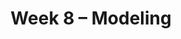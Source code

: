 ---
    title: Week 8 – Modeling
    weekNumber: 8
    days:
      - date: 2021-5-16
        events:
          "**LEC 21**{: .label .label-lecture } Feature Engineering":
            "[Ch. 10.2](https://notes.dsc80.com/content/10/model-building.html)"
                
          "**Lab 7**{: .label .label-lab } **[Regular Expressions (due 5/16)](https://github.com/dsc-courses/dsc80-2022-sp/blob/main/labs/07-regex/lab.ipynb)**":
      - date: 2021-5-18
        events:
          "**LEC 22**{: .label .label-lecture } Pipelines":
            "[Ch. 11.1-11.2](https://notes.dsc80.com/content/11/introduction.html)"
                
          "**DIS 7**{: .label .label-disc } **Features and Pipelines (due 5/21)**":
      - date: 2021-5-19
        events:
          "**PROJ 4**{: .label .label-proj } **[Language Models 🗣 (Checkpoint due 5/19, Project due 5/26)](https://github.com/dsc-courses/dsc80-2022-sp/blob/main/projects/04-language_models/project.ipynb)**":
      - date: 2021-5-20
        events:
          "**LEC 23**{: .label .label-lecture } Bias and Variance":
            "[Ch. 11.1-11.2](https://notes.dsc80.com/content/11/introduction.html)"
                
---